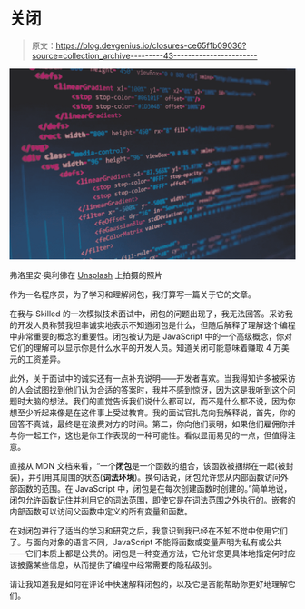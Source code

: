 # 关闭

> 原文：<https://blog.devgenius.io/closures-ce65f1b09036?source=collection_archive---------43----------------------->

![](img/f3945fadc53c7c273d132b77e69116f0.png)

弗洛里安·奥利佛在 [Unsplash](https://unsplash.com/s/photos/coding?utm_source=unsplash&utm_medium=referral&utm_content=creditCopyText) 上拍摄的照片

作为一名程序员，为了学习和理解闭包，我打算写一篇关于它的文章。

在我与 Skilled 的一次模拟技术面试中，闭包的问题出现了，我无法回答。采访我的开发人员称赞我坦率诚实地表示不知道闭包是什么，但随后解释了理解这个编程中非常重要的概念的重要性。闭包被认为是 JavaScript 中的一个高级概念，你对它们的理解可以显示你是什么水平的开发人员。知道关闭可能意味着赚取 4 万美元的工资差异。

此外，关于面试中的诚实还有一点补充说明——开发者喜欢。当我得知许多被采访的人会试图找到他们认为合适的答案时，我并不感到惊讶，因为这是我听到这个问题时大脑的想法。我们的直觉告诉我们说什么都可以，而不是什么都不说，因为你想至少听起来像是在这件事上受过教育。我的面试官扎克向我解释说，首先，你的回答不真诚，最终是在浪费对方的时间。第二，你向他们表明，如果他们雇佣你并与你一起工作，这也是你工作表现的一种可能性。看似显而易见的一点，但值得注意。

直接从 MDN 文档来看，“一个**闭包**是一个函数的组合，该函数被捆绑在一起(被封装)，并引用其周围的状态(**词法环境**)。换句话说，闭包允许您从内部函数访问外部函数的范围。在 JavaScript 中，闭包是在每次创建函数时创建的。”简单地说，闭包允许函数记住并利用它的词法范围，即使它是在词法范围之外执行的。嵌套的内部函数可以访问父函数中定义的所有变量和函数。

在对闭包进行了适当的学习和研究之后，我意识到我已经在不知不觉中使用它们了。与面向对象的语言不同，JavaScript 不能将函数或变量声明为私有或公共——它们本质上都是公共的。闭包是一种变通方法，它允许您更具体地指定何时应该披露某些信息，从而提供了编程中经常需要的隐私级别。

请让我知道我是如何在评论中快速解释闭包的，以及它是否能帮助你更好地理解它们。
